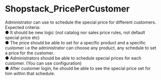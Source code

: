 # Shopstack_PricePerCustomer
Administrator can use to schedule the special price for different customers.</br>
Expected criteria:</br>
● It should be new logic (not catalog nor sales price rules, not default special price etc)</br>
● The price should be able to set for a specific product and a specific customer i.e the
administrator can choose any product, any schedule to set a price for the customer.</br>
● Administrators should be able to schedule special prices for each customer. (You can
use configuration)</br>
● After customer login, he should be able to see the special price set for him within that
schedule.</br>
